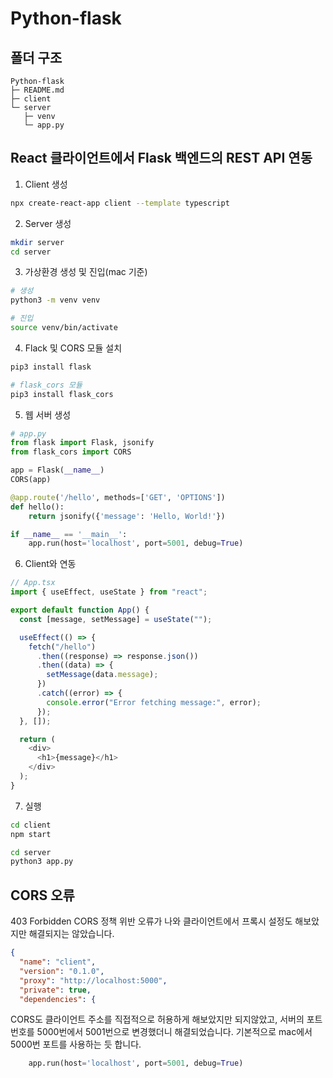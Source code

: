 # Python-flask

## 폴더 구조

```
Python-flask
├─ README.md
├─ client
└─ server
   ├─ venv
   └─ app.py
```

## React 클라이언트에서 Flask 백엔드의 REST API 연동

1. Client 생성

```bash
npx create-react-app client --template typescript
```

2. Server 생성

```bash
mkdir server
cd server
```

3. 가상환경 생성 및 진입(mac 기준)

```bash
# 생성
python3 -m venv venv

# 진입
source venv/bin/activate
```

4. Flack 및 CORS 모듈 설치

```bash
pip3 install flask

# flask_cors 모듈
pip3 install flask_cors
```

5. 웹 서버 생성

```py
# app.py
from flask import Flask, jsonify
from flask_cors import CORS

app = Flask(__name__)
CORS(app)

@app.route('/hello', methods=['GET', 'OPTIONS'])
def hello():
    return jsonify({'message': 'Hello, World!'})

if __name__ == '__main__':
    app.run(host='localhost', port=5001, debug=True)
```

6. Client와 연동

```typescript
// App.tsx
import { useEffect, useState } from "react";

export default function App() {
  const [message, setMessage] = useState("");

  useEffect(() => {
    fetch("/hello")
      .then((response) => response.json())
      .then((data) => {
        setMessage(data.message);
      })
      .catch((error) => {
        console.error("Error fetching message:", error);
      });
  }, []);

  return (
    <div>
      <h1>{message}</h1>
    </div>
  );
}
```

7. 실행

```bash
cd client
npm start
```

```bash
cd server
python3 app.py
```

## CORS 오류

403 Forbidden CORS 정책 위반 오류가 나와 클라이언트에서 프록시 설정도 해보았지만 해결되지는 않았습니다.

```JSON
{
  "name": "client",
  "version": "0.1.0",
  "proxy": "http://localhost:5000",
  "private": true,
  "dependencies": {
```

CORS도 클라이언트 주소를 직접적으로 허용하게 해보았지만 되지않았고, 서버의 포트 번호를 5000번에서 5001번으로 변경했더니 해결되었습니다.
기본적으로 mac에서 5000번 포트를 사용하는 듯 합니다.

```py
    app.run(host='localhost', port=5001, debug=True)
```
